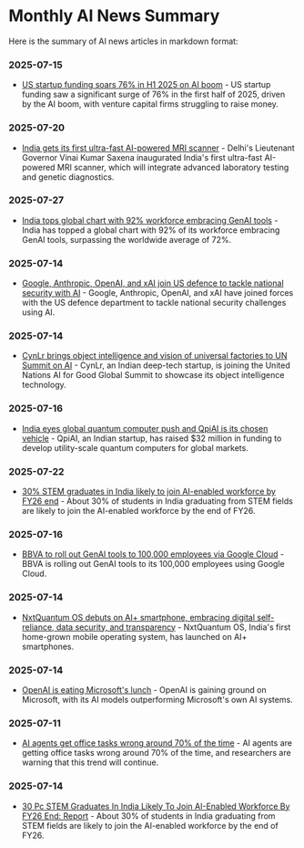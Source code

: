 # Monthly AI News Summary

Here is the summary of AI news articles in markdown format:

### 2025-07-15

- [US startup funding soars 76% in H1 2025 on AI boom](https://www.communicationstoday.co.in/us-startup-funding-soars-76-in-h1-2025-on-ai-boom-pitchbook/) - US startup funding saw a significant surge of 76% in the first half of 2025, driven by the AI boom, with venture capital firms struggling to raise money.

### 2025-07-20

- [India gets its first ultra-fast AI-powered MRI scanner](https://www.firstpost.com/health/staying-sober-how-a-day-off-from-alcohol-can-transform-your-health-13907535.html) - Delhi's Lieutenant Governor Vinai Kumar Saxena inaugurated India's first ultra-fast AI-powered MRI scanner, which will integrate advanced laboratory testing and genetic diagnostics.

### 2025-07-27

- [India tops global chart with 92% workforce embracing GenAI tools](https://news24online.com/business/india-tops-global-chart-with-92-workforce-embracing-genai-tools-surpassing-72-worldwide-average/595193/) - India has topped a global chart with 92% of its workforce embracing GenAI tools, surpassing the worldwide average of 72%.

### 2025-07-14

- [Google, Anthropic, OpenAI, and xAI join US defence to tackle national security with AI](https://startupnews.fyi/2025/07/14/disrupt-2025-audience-choice-winners-revealed/) - Google, Anthropic, OpenAI, and xAI have joined forces with the US defence department to tackle national security challenges using AI.

### 2025-07-14

- [CynLr brings object intelligence and vision of universal factories to UN Summit on AI](https://roboticsandautomationnews.com/2025/07/14/cynlr-brings-object-intelligence-and-vision-of-universal-factories-to-un-summit-on-ai/93035/) - CynLr, an Indian deep-tech startup, is joining the United Nations AI for Good Global Summit to showcase its object intelligence technology.

### 2025-07-16

- [India eyes global quantum computer push and QpiAI is its chosen vehicle](https://techcrunch.com/2025/07/16/india-eyes-global-quantum-computer-push-and-qpiai-is-its-chosen-vehicle/) - QpiAI, an Indian startup, has raised $32 million in funding to develop utility-scale quantum computers for global markets.

### 2025-07-22

- [30% STEM graduates in India likely to join AI-enabled workforce by FY26 end](https://www.thehansindia.com/hans/young-hans/30-pc-stem-graduates-likely-to-join-ai-enabled-workforce-989896) - About 30% of students in India graduating from STEM fields are likely to join the AI-enabled workforce by the end of FY26.

### 2025-07-16

- [BBVA to roll out GenAI tools to 100,000 employees via Google Cloud](https://www.finextra.com/newsarticle/46247/bbva-to-roll-out-genai-tools-to-100000-employees-via-google-cloud) - BBVA is rolling out GenAI tools to its 100,000 employees using Google Cloud.

### 2025-07-14

- [NxtQuantum OS debuts on AI+ smartphone, embracing digital self-reliance, data security, and transparency](https://www.tribuneindia.com/news/business/nxtquantum-os-debuts-on-ai-smartphone-embracing-digital-self-reliance-data-security-and-transparency-2/) - NxtQuantum OS, India's first home-grown mobile operating system, has launched on AI+ smartphones.

### 2025-07-14

- [OpenAI is eating Microsoft's lunch](https://gizmodo.com/zuckerberg-isnt-done-stealing-openais-crown-jewels-2000630124) - OpenAI is gaining ground on Microsoft, with its AI models outperforming Microsoft's own AI systems.

### 2025-07-11

- [AI agents get office tasks wrong around 70% of the time](https://www.theregister.com/2025/07/11/ai_code_tools_slow_down/) - AI agents are getting office tasks wrong around 70% of the time, and researchers are warning that this trend will continue.

### 2025-07-14

- [30 Pc STEM Graduates In India Likely To Join AI-Enabled Workforce By FY26 End: Report](https://menafn.com/1109797411/30-Pc-STEM-Graduates-In-India-Likely-To-Join-AI-Enabled-Workforce-By-FY26-End-Report) - About 30% of students in India graduating from STEM fields are likely to join the AI-enabled workforce by the end of FY26.